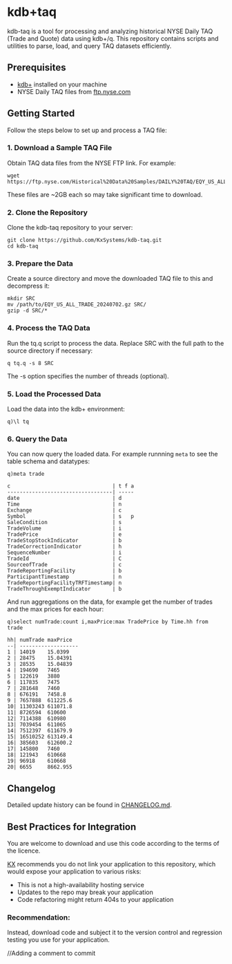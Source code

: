# kdb+taq

kdb-taq is a tool for processing and analyzing historical NYSE Daily TAQ (Trade and Quote) data using kdb+/q. This repository contains scripts and utilities to parse, load, and query TAQ datasets efficiently.

## Prerequisites

- [kdb+](https://kx.com/kdb-personal-edition-download/) installed on your machine
- NYSE Daily TAQ files from [ftp.nyse.com](ftp.nyse.com)

## Getting Started

Follow the steps below to set up and process a TAQ file:

### 1. Download a Sample TAQ File

Obtain TAQ data files from the NYSE FTP link. For example:

```
wget https://ftp.nyse.com/Historical%20Data%20Samples/DAILY%20TAQ/EQY_US_ALL_TRADE_20240702.gz
```

These files are ~2GB each so may take significant time to download.

### 2. Clone the Repository

Clone the kdb-taq repository to your server:

```
git clone https://github.com/KxSystems/kdb-taq.git
cd kdb-taq
```

### 3. Prepare the Data

Create a source directory and move the downloaded TAQ file to this and decompress it:

```
mkdir SRC
mv /path/to/EQY_US_ALL_TRADE_20240702.gz SRC/
gzip -d SRC/*
```

### 4. Process the TAQ Data

Run the tq.q script to process the data. Replace SRC with the full path to the source directory if necessary:
```
q tq.q -s 8 SRC
```

The -s option specifies the number of threads (optional).

### 5. Load the Processed Data

Load the data into the kdb+ environment:
```
q)\l tq
```

### 6. Query the Data

You can now query the loaded data. For example runnning `meta` to see the table schema and datatypes:

```
q)meta trade

c                                 | t f a
----------------------------------| -----
date                              | d    
Time                              | n    
Exchange                          | c    
Symbol                            | s   p
SaleCondition                     | s    
TradeVolume                       | i    
TradePrice                        | e    
TradeStopStockIndicator           | b    
TradeCorrectionIndicator          | h    
SequenceNumber                    | i    
TradeId                           | C    
SourceofTrade                     | c    
TradeReportingFacility            | b    
ParticipantTimestamp              | n    
TradeReportingFacilityTRFTimestamp| n    
TradeThroughExemptIndicator       | b   
```
And run aggregations on the data, for example get the number of trades and the max prices for each hour:
```
q)select numTrade:count i,maxPrice:max TradePrice by Time.hh from trade

hh| numTrade maxPrice
--| -------------------
1 | 14019    15.0399   
2 | 28475    15.04391  
3 | 28535    15.04839  
4 | 194690   7465      
5 | 122619   3880      
6 | 117835   7475      
7 | 281648   7460      
8 | 676191   7458.8    
9 | 7657888  611225.6  
10| 11303243 611071.8  
11| 8726594  610600    
12| 7114388  610980    
13| 7039454  611065    
14| 7512397  611679.9  
15| 16510252 613149.4  
16| 385603   612600.2  
17| 145800   7460      
18| 121943   610668    
19| 96918    610668    
20| 6655     8662.955

```

## Changelog
Detailed update history can be found in [CHANGELOG.md](CHANGELOG.md).

## Best Practices for Integration

You are welcome to download and use this code according to the terms of the licence.

[KX](kx.com) recommends you do not link your application to this repository,
which would expose your application to various risks:

- This is not a high-availability hosting service
- Updates to the repo may break your application
- Code refactoring might return 404s to your application

### Recommendation:
Instead, download code and subject it to the version control and regression testing
you use for your application.


//Adding a comment to commit